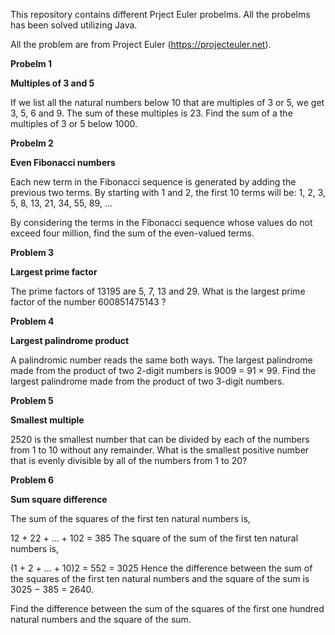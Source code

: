 This repository contains different Prject Euler probelms. 
All the probelms has been solved utilizing Java. 


All the problem are from Project Euler (https://projecteuler.net).

<b>
Probelm 1

Multiples of 3 and 5 
</b>

If we list all the natural numbers below 10 that are multiples of 3 or 5, we get 3, 5, 6 and 9.
The sum of these multiples is 23. Find the sum of a the multiples of 3 or 5 below 1000.

<b>
Probelm 2 

Even Fibonacci numbers
</b>

Each new term in the Fibonacci sequence is generated by adding the previous two terms.
By starting with 1 and 2, the first 10 terms will be:
1, 2, 3, 5, 8, 13, 21, 34, 55, 89, ...

By considering the terms in the Fibonacci sequence whose values do not exceed four million, 
find the sum of the even-valued terms.


<b>
Problem 3 

Largest prime factor 
</b>

The prime factors of 13195 are 5, 7, 13 and 29.
What is the largest prime factor of the number 600851475143 ?

<b>
Problem 4

Largest palindrome product
</b>

A palindromic number reads the same both ways. The largest palindrome made from the product of two 2-digit numbers is 9009 = 91 × 99.
Find the largest palindrome made from the product of two 3-digit numbers.

<b>
Problem 5 

Smallest multiple
</b>

2520 is the smallest number that can be divided by each of the numbers from 1 to 10 without any remainder.
What is the smallest positive number that is evenly divisible by all of the numbers from 1 to 20?

<b>
Problem 6 

Sum square difference

</b>
The sum of the squares of the first ten natural numbers is,

12 + 22 + ... + 102 = 385
The square of the sum of the first ten natural numbers is,

(1 + 2 + ... + 10)2 = 552 = 3025
Hence the difference between the sum of the squares of the first ten natural numbers and the square of the sum is 3025 − 385 = 2640.

Find the difference between the sum of the squares of the first one hundred natural numbers and the square of the sum.
